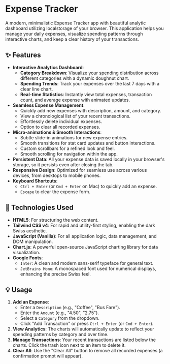 # Expense Tracker

A modern, minimalistic Expense Tracker app with beautiful analytic dashboard utilizing localstorage of your browser. This application helps you manage your daily expenses, visualize spending patterns through interactive charts, and keep a clear history of your transactions.

## ✨ Features

*   **Interactive Analytics Dashboard**:
    *   **Category Breakdown**: Visualize your spending distribution across different categories with a dynamic doughnut chart.
    *   **Spending Trends**: Track your expenses over the last 7 days with a clear line chart.
    *   **Real-time Statistics**: Instantly view total expenses, transaction count, and average expense with animated updates.
*   **Seamless Expense Management**:
    *   Quickly add new expenses with description, amount, and category.
    *   View a chronological list of your recent transactions.
    *   Effortlessly delete individual expenses.
    *   Option to clear all recorded expenses.
*   **Micro-animations & Smooth Interactions**:
    *   Subtle slide-in animations for new expense entries.
    *   Smooth transitions for stat card updates and button interactions.
    *   Custom scrollbars for a refined look and feel.
    *   Smooth scrolling for navigation within the app.
*   **Persistent Data**: All your expense data is saved locally in your browser's storage, so it persists even after closing the tab.
*   **Responsive Design**: Optimized for seamless use across various devices, from desktops to mobile phones.
*   **Keyboard Shortcuts**:
    *   `Ctrl + Enter` (or `Cmd + Enter` on Mac) to quickly add an expense.
    *   `Escape` to clear the expense form.

## 🚀 Technologies Used

*   **HTML5**: For structuring the web content.
*   **Tailwind CSS v4**: For rapid and utility-first styling, enabling the dark Swiss aesthetic.
*   **JavaScript (Vanilla)**: For all application logic, data management, and DOM manipulation.
*   **Chart.js**: A powerful open-source JavaScript charting library for data visualization.
*   **Google Fonts**:
    *   `Inter`: A clean and modern sans-serif typeface for general text.
    *   `JetBrains Mono`: A monospaced font used for numerical displays, enhancing the precise Swiss feel.



## 💡 Usage

1.  **Add an Expense**:
    *   Enter a `Description` (e.g., "Coffee", "Bus Fare").
    *   Enter the `Amount` (e.g., "4.50", "2.75").
    *   Select a `Category` from the dropdown.
    *   Click "Add Transaction" or press `Ctrl + Enter` (or `Cmd + Enter`).
2.  **View Analytics**: The charts will automatically update to reflect your spending patterns by category and over time.
3.  **Manage Transactions**: Your recent transactions are listed below the charts. Click the trash icon next to an item to delete it.
4.  **Clear All**: Use the "Clear All" button to remove all recorded expenses (a confirmation prompt will appear).

